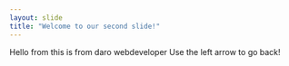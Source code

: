 ```yaml
---
layout: slide
title: "Welcome to our second slide!"
---
```

Hello from this is from daro webdeveloper
Use the left arrow to go back!
